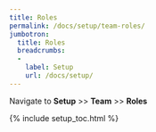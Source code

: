 ```yaml
---
title: Roles
permalink: /docs/setup/team-roles/
jumbotron:
  title: Roles
  breadcrumbs:
  - 
    label: Setup
    url: /docs/setup/
---
```


Navigate to **Setup** >> **Team** >> **Roles**



{% include setup_toc.html %}


